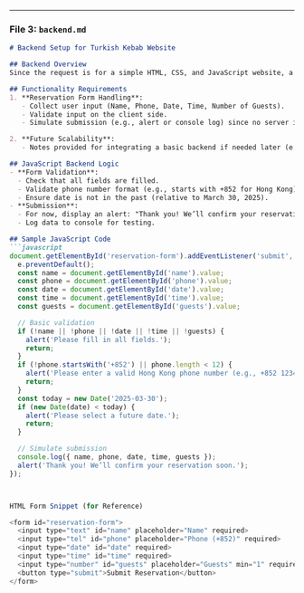 
---

### File 3: `backend.md`

```markdown
# Backend Setup for Turkish Kebab Website

## Backend Overview
Since the request is for a simple HTML, CSS, and JavaScript website, a full server-side backend (e.g., Node.js, PHP) may not be necessary. Instead, we’ll use lightweight JavaScript-based solutions for interactivity, focusing on the reservation form. This keeps the site fast and aligns with the "simple" requirement. No database is assumed unless specified later.

## Functionality Requirements
1. **Reservation Form Handling**:
   - Collect user input (Name, Phone, Date, Time, Number of Guests).
   - Validate input on the client side.
   - Simulate submission (e.g., alert or console log) since no server is specified.

2. **Future Scalability**:
   - Notes provided for integrating a basic backend if needed later (e.g., email notifications).

## JavaScript Backend Logic
- **Form Validation**:
  - Check that all fields are filled.
  - Validate phone number format (e.g., starts with +852 for Hong Kong).
  - Ensure date is not in the past (relative to March 30, 2025).
- **Submission**:
  - For now, display an alert: "Thank you! We’ll confirm your reservation soon."
  - Log data to console for testing.

## Sample JavaScript Code
```javascript
document.getElementById('reservation-form').addEventListener('submit', function(e) {
  e.preventDefault();
  const name = document.getElementById('name').value;
  const phone = document.getElementById('phone').value;
  const date = document.getElementById('date').value;
  const time = document.getElementById('time').value;
  const guests = document.getElementById('guests').value;

  // Basic validation
  if (!name || !phone || !date || !time || !guests) {
    alert('Please fill in all fields.');
    return;
  }
  if (!phone.startsWith('+852') || phone.length < 12) {
    alert('Please enter a valid Hong Kong phone number (e.g., +852 1234 5678).');
    return;
  }
  const today = new Date('2025-03-30');
  if (new Date(date) < today) {
    alert('Please select a future date.');
    return;
  }

  // Simulate submission
  console.log({ name, phone, date, time, guests });
  alert('Thank you! We’ll confirm your reservation soon.');
});



HTML Form Snippet (for Reference)

<form id="reservation-form">
  <input type="text" id="name" placeholder="Name" required>
  <input type="tel" id="phone" placeholder="Phone (+852)" required>
  <input type="date" id="date" required>
  <input type="time" id="time" required>
  <input type="number" id="guests" placeholder="Guests" min="1" required>
  <button type="submit">Submit Reservation</button>
</form>